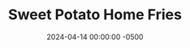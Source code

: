 ---
layout: post
title:  "Sweet Potato Home Fries"
date:   2024-04-14 00:00:00 -0500
categories:
- Recipes
- Breakfast
permalink: /recipes/home-fries
image: /assets/Food/Breakfast/Home Fries/home-fries-cover.jpg
ing: homefries-ing
facts: homefries-facts
section1: Potatoes
start2: Onions, raw
section2: Peppers & Onions
start3: 
section3: 
start4: 
section4: 
start5: 
section5: 
Prep: 10
Rest: 
Cook: 30
Source1: https://www.loveandlemons.com/breakfast-potatoes-recipe/#wprm-recipe-container-56149
Source2: 
whisk: https://s.samsungfood.com/zbnvG
tags: 
- sweet potato
- breakfast
- peppers
- onions
- bell pepper
- paprika
- chili powder
- garlic powder
- onion powder
- eggs
- potato
Description: Home fries are a great breakfast side with eggs consisting of potatoes and sometimes peppers and onions. I almost always use sweet potatoes instead of regular potatoes, as they have much more flavor and nutrients. Try whipping this up alongside my <a href="frittata">Spinach and Onion Frittata</a>, <a href="scrambled-eggs">Long Weekend Scrambled Eggs</a>, or <a href="egg-muffins">Mini Egg Muffins</a>, or serve as a side with dinner
Instructions: 
- Wash and dice your sweet potatoes into bite sized cubes. Don't peel the potatoes. Season with oil, paprika, onion powder, salt, and pepper<br><br>
- <center><img src="/assets/Food/Breakfast/Home Fries/home-fries-1.jpg" alt="" class="instruction-image"></center><br>

- Air fry the potatoes for 30 minutes at 400F, mixing halfway<br><br>

- Meanwhile, cut your onion and pepper into a small dice. Add to a bowl and season with soy sauce, oil, minced garlic, garlic powder, chili powder, black pepper, and salt<br><br>
- <center><img src="/assets/Food/Breakfast/Home Fries/home-fries-3.jpg" alt="" class="instruction-image"></center><br>

- Heat a large pan over medium heat and add in your peppers and onions. Cover and cook under occasional stirring until the onions are translucent and the peppers are soft<br><br>

- When the potatoes are finished, combine them in the pan with the vegetables. Top with dried parsley, and serve with eggs<br><br>
- <center><img src="/assets/Food/Breakfast/Home Fries/home-fries-5.jpg" alt="" class="instruction-image"></center>
---